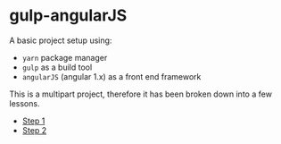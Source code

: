 # gulp-angularJS

A basic project setup using:

- `yarn` package manager
- `gulp` as a build tool
- `angularJS` (angular 1.x) as a front end framework

This is a multipart project, therefore it has been broken down into a few lessons.

- [Step 1](docs/step_1.md)
- [Step 2](docs/step_2.md)
